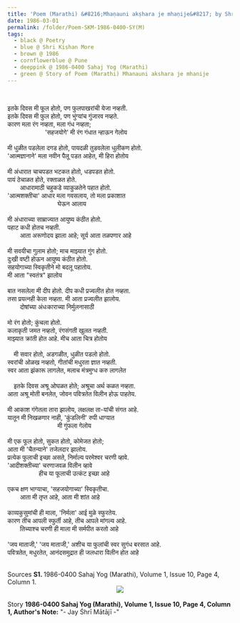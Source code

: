 ```yaml
---
title: 'Poem (Marathi) &#8216;Mhaṇauni akṣhara je mhaṇije&#8217; by Shri Kishan More, Pune from 1986-0400 Sahaj Yog (Marathi), Volume 1, Issue 10, Page 4, Column 1'
date: 1986-03-01
permalink: /folder/Poem-SKM-1986-0400-SY(M)
tags:
  - black @ Poetry
  - blue @ Shri Kishan More
  - brown @ 1986
  - cornflowerblue @ Pune
  - deeppink @ 1986-0400 Sahaj Yog (Marathi)
  - green @ Story of Poem (Marathi) Mhanauni akshara je mhanije
---
```


<br>

<p>
इतके दिवस मी फूल होतो, पण फुलपाखरांची येजा नव्हती.<br>
इतके दिवस मी फुल होतो, पण भुंग्यांच गुंजारव नव्हते.<br>
कारण मला रंग नव्हता, मला गंध नव्हता;<br>
&emsp;&emsp;&emsp;&emsp;&emsp;&emsp;'सहजयोगे' मी रंग गंधात न्हाऊन गेलोय<br>
<br>
मी धुळीत पडलेला दगड होतो, पायदळी तुडवलेला धुलीकण होतो.<br>
'आत्मज्ञानाने' मला नवीन पैलू पडत आहेत, मी हिरा होतोय<br>
<br>
मी अंधारात चाचपडत भटकत होतो, धडपडत होतो.<br>
पायं ठेचाळत होते, रक्ताळत होते.<br>
&emsp;&emsp;आधारामाठी चहुकडे व्याकुळतेने पहात होतो.<br>
'आत्मशक्तीचा' आधार मला गवसलाय, तो मला प्रकाशात<br>
&emsp;&emsp;&emsp;&emsp;&emsp;&emsp;&emsp;&emsp;घेऊन आलाय<br>
<br>
मी अंधाराच्या साम्राज्यात आयुष्य कंठीत होतो.<br>
पहाट कधी होतच नव्हती.<br>
&emsp;&emsp;आता अरूणोदय झाला आहे; सूर्य आता तळपणार आहे<br>
<br>
मी सवयीचा गुलाम होतो; माच माझ्यात गुंग होतो.<br>
दुःखी वष्टी होऊन आयुष्य कंठीत होतो.<br>
सहयोगाच्या स्विकृतीने मो बदलू पहातोय.<br>
मी आता "स्वतंत्र" झालोय<br>
<br>
बात नसलेला मी दीप होतो. दीप कधी प्रज्वलीत होत नव्हता.<br>
तसा प्रयत्नही केला नव्हता. मी आता प्रज्वलीत झालोय.<br>
&emsp;&emsp;दोषांच्या अंधःकाराच्या निर्मुलनासाठी<br>
<br>
मो रंग होतो; कुंचला होतो.<br>
कलाकृती जमत नव्हतो, रंगसंगती खुलत नव्हती.<br>
माझ्यात क्रांती होत आहे. मीच आता चित्र होतोय<br>
<br>
&emsp;मी सवार होतो, अडगळीत, धुळीत पडलो होतो.<br>
स्वरांची ओळख नव्हतो, गीतांची मधुरता ज्ञात नव्हती.<br>
स्वर आता झंकारू लागलेत, मलाच मंत्रमुग्ध करु लागलेत<br>
<br>
&emsp;इतके दिवस अश्रू ओघळत होते; अश्रूचा अर्थ कळत नव्हता.<br>
आता अश्रू मोती बनलेत, जोवन पवित्रतेत विलीन होऊ पाहतेय.<br>
<br>
मी आकाश गंगेतला तारा झालोय, लक्षलक्ष ता-यांची संगत आहे.<br>
यातून मी निखळणार नाही, 'कुंडलिनी' रुपी धाग्यात<br>
&emsp;&emsp;&emsp;&emsp;&emsp;&emsp;&emsp;&emsp;मी गुंफला गेलोय<br>
<br>
मी एक फूल होतो, सुकत होतो, कोमेजत होतो;<br>
आता मी 'चैतन्याने' तजेलदार झालोय.<br>
प्रत्येक फुलाची इच्छा असते, निर्माल्य परमेश्वर चरणी व्हावे.<br>
'आदीशक्तीच्या' चरणाजवळ विलीन व्हावे<br>
&emsp;&emsp;&emsp;&emsp;&emsp;हीच या फूलाची उत्कंट इच्छा आहे<br>
<br>
एकच क्षण भाग्याचा, 'सहजयोगाच्या' स्विकृतीचा.<br>
&emsp;&emsp;आता मी तृप्त आहे, आता मी शांत आहे<br>
<br>
काव्यकुसुमांची ही माला, 'निर्मला' आई मुळे स्फुरतेय.<br>
कारण तीच आपली स्फुर्ती आहे, तीच आपले मांगल्य आहे.<br>
&emsp;&emsp;तिच्याश्च चरणी ही माला मी सर्मपीत करतो आहे<br>
<br>
'जय माताजी,' 'जय माताजी,' अशीच या फुलांची स्वर सुगंध बरसात आहे.<br>
पवित्रतेत, मधुरतेत, आनंदसमुद्रात ही जलधारा विलीन होत आहे
</p>

<br>

<wave-list>
<list-title color="DarkSeaGreen" width="40">Sources</list-title>
  <list-item color="BlanchedAlmond"  width="280"><b>S1. </b> 1986-0400 Sahaj Yog (Marathi), Volume 1, Issue 10, Page 4, Column 1.</list-item>
</wave-list>

<div style="text-align: center"><img src="https://pub-419291371d4c44a1b438e7d5a9e4e904.r2.dev/Poem_(Marathi)_'Mhaauni_akshara_je_mhanije'_by_Shri_Kishan_More_Pune_from_1986-0400_Sahaj_Yog_(Marathi)_Volume_1_Issue_10_Page_4_Column_1.jpg" /></div>

<br>

<wave-list>
<list-title color="DarkSeaGreen" width="40">Story</list-title>
  <list-item color="BlanchedAlmond"  width="280"><b>1986-0400 Sahaj Yog (Marathi), Volume 1, Issue 10, Page 4, Column 1, Author's Note:</b> "- Jay Śhrī Mātājī -"</list-item>
</wave-list>